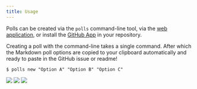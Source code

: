 ```yaml
---
title: Usage
---
```


Polls can be created via the `polls` command-line tool, via the [web application](https://app.gh-polls.com/), or install the [GitHub App](https://github.com/apps/polls) in your repository.

Creating a poll with the command-line takes a single command. After which the Markdown poll options are copied to your clipboard automatically and ready to paste in the GitHub issue or readme!

```
$ polls new "Option A" "Option B" "Option C"
```

[![](https://api.gh-polls.com/poll/01BT1M5SP1DPNE1ZP9V679GG39/Option%20A)](https://api.gh-polls.com/poll/01BT1M5SP1DPNE1ZP9V679GG39/Option%20A/vote)
[![](https://api.gh-polls.com/poll/01BT1M5SP1DPNE1ZP9V679GG39/Option%20B)](https://api.gh-polls.com/poll/01BT1M5SP1DPNE1ZP9V679GG39/Option%20B/vote)
[![](https://api.gh-polls.com/poll/01BT1M5SP1DPNE1ZP9V679GG39/Option%20C)](https://api.gh-polls.com/poll/01BT1M5SP1DPNE1ZP9V679GG39/Option%20C/vote)
